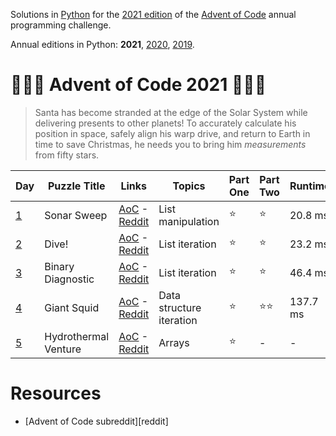 Solutions in [Python][py] for the [2021 edition][aoc-2021] of the [Advent of Code][aoc] annual programming challenge.

Annual editions in Python: **2021**, [2020](/2020), [2019](/2019). 

# 🎄🌟🌟 Advent of Code 2021 🎄🌟🌟

> Santa has become stranded at the edge of the Solar System while delivering presents to other planets! To accurately calculate his position in space, safely align his warp drive, and return to Earth in time to save Christmas, he needs you to bring him *measurements* from fifty stars.

Day | Puzzle Title | Links | Topics | Part One | Part Two | Runtime
--- | --- | --- | --- | --- | --- | ---
[1](/2021/day-1) | Sonar Sweep | [AoC][aoc-2021-1] - [Reddit][reddit-aoc-2021-1]| List manipulation | ⭐ | ⭐ | 20.8 ms
[2](/2021/day-2) | Dive! | [AoC][aoc-2021-2] - [Reddit][reddit-aoc-2021-2]| List iteration | ⭐ | ⭐ | 23.2 ms
[3](/2021/day-3) | Binary Diagnostic | [AoC][aoc-2021-3] - [Reddit][reddit-aoc-2021-3]| List iteration | ⭐ | ⭐ | 46.4 ms
[4](/2021/day-4) | Giant Squid | [AoC][aoc-2021-4] - [Reddit][reddit-aoc-2021-4]| Data structure iteration | ⭐ | ⭐⭐ | 137.7 ms
[5](/2021/day-5) | Hydrothermal Venture | [AoC][aoc-2021-5] - [Reddit][reddit-aoc-2021-5]| Arrays | ⭐ | - | -

# Resources

* [Advent of Code subreddit][reddit]

[aoc]: https://adventofcode.com/
[aoc-2021]: https://adventofcode.com/2021/
[aoc-2021-1]: https://adventofcode.com/2021/day/1
[aoc-2021-1]: https://adventofcode.com/2021/day/1
[aoc-2021-2]: https://adventofcode.com/2021/day/2
[aoc-2021-3]: https://adventofcode.com/2021/day/3
[aoc-2021-4]: https://adventofcode.com/2021/day/4
[aoc-2021-5]: https://adventofcode.com/2021/day/5
[aoc-2021-6]: https://adventofcode.com/2021/day/6
[aoc-2021-7]: https://adventofcode.com/2021/day/7
[aoc-2021-8]: https://adventofcode.com/2021/day/8
[aoc-2021-9]: https://adventofcode.com/2021/day/9
[aoc-2021-10]: https://adventofcode.com/2021/day/10
[aoc-2021-11]: https://adventofcode.com/2021/day/11
[aoc-2021-12]: https://adventofcode.com/2021/day/12
[aoc-2021-13]: https://adventofcode.com/2021/day/13
[aoc-2021-14]: https://adventofcode.com/2021/day/14
[aoc-2021-15]: https://adventofcode.com/2021/day/15
[aoc-2021-16]: https://adventofcode.com/2021/day/16
[aoc-2021-17]: https://adventofcode.com/2021/day/17
[aoc-2021-18]: https://adventofcode.com/2021/day/18
[aoc-2021-19]: https://adventofcode.com/2021/day/19
[aoc-2021-20]: https://adventofcode.com/2021/day/20
[aoc-2021-21]: https://adventofcode.com/2021/day/21
[aoc-2021-22]: https://adventofcode.com/2021/day/22
[aoc-2021-23]: https://adventofcode.com/2021/day/23
[aoc-2021-24]: https://adventofcode.com/2021/day/24
[aoc-2021-25]: https://adventofcode.com/2021/day/25

[py]: https://docs.python.org/3/

[reddit-aoc]: https://www.reddit.com/r/adventofcode/
[reddit-aoc-2021-1]: https://www.reddit.com/r66vow
[reddit-aoc-2021-2]: https://www.reddit.com/r6zd93
[reddit-aoc-2021-3]: https://www.reddit.com/r7r0ff
[reddit-aoc-2021-4]: https://www.reddit.com/r8i1lq
[reddit-aoc-2021-5]: https://www.reddit.com/r9824c

[w-ari-geom]: https://en.wikipedia.org/wiki/Arithmetic_geometry
[w-bitmap]: https://en.wikipedia.org/wiki/Bitmap
[w-graph]: https://en.wikipedia.org/wiki/Graph_traversal
[w-logic]: https://en.wikipedia.org/wiki/Logic
[w-memoization]: https://en.wikipedia.org/wiki/Memoization
[w-number]: https://en.wikipedia.org/wiki/Number_theory
[w-orbital-mech]: https://en.wikipedia.org/wiki/Orbital_mechanics
[w-single-recursion]: https://en.wikipedia.org/wiki/Recursion_(computer_science)#single_recursion
[w-vn]: https://en.wikipedia.org/wiki/Virtual_machine
